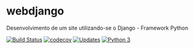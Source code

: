 # webdjango
Desenvolvimento de um site utilizando-se o Django - Framework Python 

[![Build Status](https://travis-ci.org/engnogueira/webdjango.svg?branch=master)](https://travis-ci.org/engnogueira/webdjango)
[![codecov](https://codecov.io/gh/engnogueira/webdjango/branch/master/graph/badge.svg)](https://codecov.io/gh/engnogueira/webdjango)
[![Updates](https://pyup.io/repos/github/engnogueira/webdjango/shield.svg)](https://pyup.io/repos/github/engnogueira/webdjango/)
[![Python 3](https://pyup.io/repos/github/engnogueira/webdjango/python-3-shield.svg)](https://pyup.io/repos/github/engnogueira/webdjango/)
